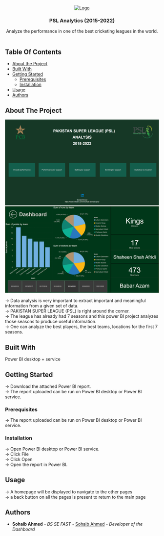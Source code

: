 <br/>
<p align="center">
  <a href="https://github.com/sohaibahmedsipra/public-projects/tree/main/PSL%20analysis%20Dashboard%20Power%20BI">
    <img src="https://upload.wikimedia.org/wikipedia/en/2/24/Official_logo_of_Pakistan_Super_League.png" alt="Logo" width="80" height="80">
  </a>

  <h3 align="center">PSL Analytics (2015-2022)</h3>

  <p align="center">
    Analyze the performance in one of the best cricketing leagues in the world.
    <br/>
    <br/>
  </p>
</p>



## Table Of Contents

* [About the Project](#about-the-project)
* [Built With](#built-with)
* [Getting Started](#getting-started)
  * [Prerequisites](#prerequisites)
  * [Installation](#installation)
* [Usage](#usage)
* [Authors](#authors)

## About The Project

![Screen Shot](https://github.com/sohaibahmedsipra/public-projects/blob/main/PSL%20analysis%20Dashboard%20Power%20BI/Pictures/Homepage.png?raw=true)
![Screen Shot](https://github.com/sohaibahmedsipra/public-projects/blob/main/PSL%20analysis%20Dashboard%20Power%20BI/Pictures/Performance.png?raw=true)



-> Data analysis is very important to extract important and meaningful information from a given set of data. <br>
-> PAKISTAN SUPER LEAGUE (PSL) is right around the corner. <br>
-> The league has already had 7 seasons and this power BI project analyzes those seasons to produce useful information. <br>
-> One can analyze the best players, the best teams, locations for the first 7 seasons. <br>

## Built With

Power BI desktop + service

## Getting Started

-> Download the attached Power BI report. </br>
-> The report uploaded can be run on Power BI desktop or Power BI service. 

### Prerequisites

-> The report uploaded can be run on Power BI desktop or Power BI service. <br>

### Installation

-> Open Power BI desktop or Power BI service.<br>
-> Click File<br>
-> Click Open<br>
-> Open the report in Power BI.<br>

## Usage

-> A homepage will be displayed to navigate to the other pages<br>
-> a back button on all the pages is present to return to the main page<br>



## Authors

* **Sohaib Ahmed** - *BS SE FAST* - [Sohaib Ahmed](https://www.linkedin.com/in/sohaib-ahmed-sipra/) - *Developer of the Dashboard*
